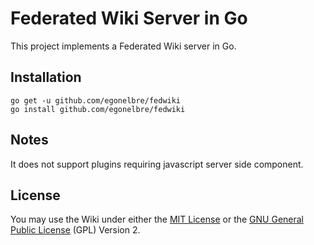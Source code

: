# Federated Wiki Server in Go

This project implements a Federated Wiki server in Go.

## Installation

    go get -u github.com/egonelbre/fedwiki
    go install github.com/egonelbre/fedwiki

## Notes

It does not support plugins requiring javascript server side component.

## License

You may use the Wiki under either the
[MIT License](https://github.com/egonelbre/fedwiki/master/LICENSE-MIT) or the 
[GNU General Public License](https://github.com/egonelbre/fedwiki/master/LICENSE-GPL) (GPL) Version 2.